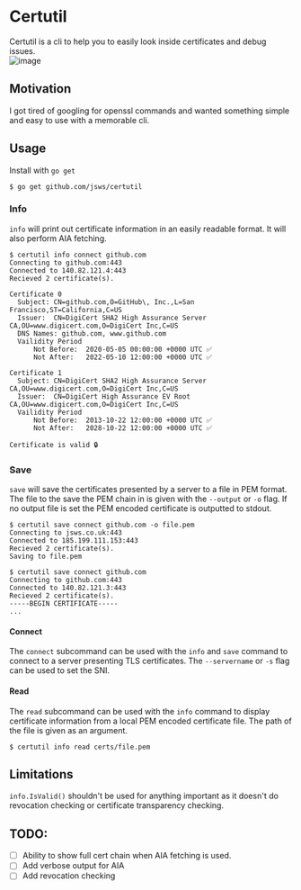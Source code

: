 # Certutil
Certutil is a cli to help you to easily look inside certificates and debug issues.  
![image](https://user-images.githubusercontent.com/5903484/110249098-4c67d200-7f6c-11eb-8fc1-870da891586f.png)

## Motivation
I got tired of googling for openssl commands and wanted something simple and easy to use with a memorable cli. 

## Usage
Install with `go get`

```
$ go get github.com/jsws/certutil
```

### Info
`info` will print out certificate information in an easily readable format. It will also perform AIA fetching.
```
$ certutil info connect github.com
Connecting to github.com:443
Connected to 140.82.121.4:443
Recieved 2 certificate(s).

Certificate 0
  Subject: CN=github.com,O=GitHub\, Inc.,L=San Francisco,ST=California,C=US
  Issuer:  CN=DigiCert SHA2 High Assurance Server CA,OU=www.digicert.com,O=DigiCert Inc,C=US
  DNS Names: github.com, www.github.com
  Vailidity Period
      Not Before:  2020-05-05 00:00:00 +0000 UTC ✅
      Not After:   2022-05-10 12:00:00 +0000 UTC ✅

Certificate 1
  Subject: CN=DigiCert SHA2 High Assurance Server CA,OU=www.digicert.com,O=DigiCert Inc,C=US
  Issuer:  CN=DigiCert High Assurance EV Root CA,OU=www.digicert.com,O=DigiCert Inc,C=US
  Vailidity Period
      Not Before:  2013-10-22 12:00:00 +0000 UTC ✅
      Not After:   2028-10-22 12:00:00 +0000 UTC ✅

Certificate is valid 🔒
```
### Save
`save` will save the certificates presented by a server to a file in PEM format. The file to the save the PEM chain in is given with the `--output` or `-o` flag. If no output file is set the PEM encoded certificate is outputted to stdout.
```
$ certutil save connect github.com -o file.pem
Connecting to jsws.co.uk:443
Connected to 185.199.111.153:443
Recieved 2 certificate(s).
Saving to file.pem
```

```
$ certutil save connect github.com
Connecting to github.com:443
Connected to 140.82.121.3:443
Recieved 2 certificate(s).
-----BEGIN CERTIFICATE-----
...
```


#### Connect
The `connect` subcommand can be used with the `info` and `save` command to connect to a server presenting TLS certificates. The `--servername` or `-s` flag can be used to set the SNI.

#### Read
The `read` subcommand can be used with the `info` command to display certificate information from a local PEM encoded certificate file. The path of the file is given as an argument.
```
$ certutil info read certs/file.pem
```

## Limitations
`info.IsValid()` shouldn't be used for anything important as it doesn't do revocation checking or certificate transparency checking.

## TODO:
- [ ] Ability to show full cert chain when AIA fetching is used.
- [ ] Add verbose output for AIA
- [ ] Add revocation checking
